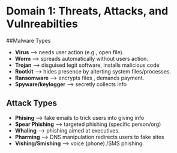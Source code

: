 # Domain 1: Threats, Attacks, and Vulnreabilties 

##Malware Types
- **Virus** --> needs user action (e.g., open file).
- **Worm** --> spreads automatically without users action.
- **Trojan** --> disguised legit software, installs malicious code
- **Rootkit** --> hides presence by alterting system files/processes.
- **Ransomware** --> encrypts files , demands payment.
- **Spyware/keylogger** --> secretly collects info

## Attack Types
- **Phising** --> fake emails to trick users into giving info
- **Spear Phishing** --> targeted phishing (specific person/org)
- **Whaling** --> phishing aimed at executives.
- **Pharming** --> DNS manipulation redirects users to fake sites
- **Vishing/Smishing** --> voice (phone) /SMS phishing. 
